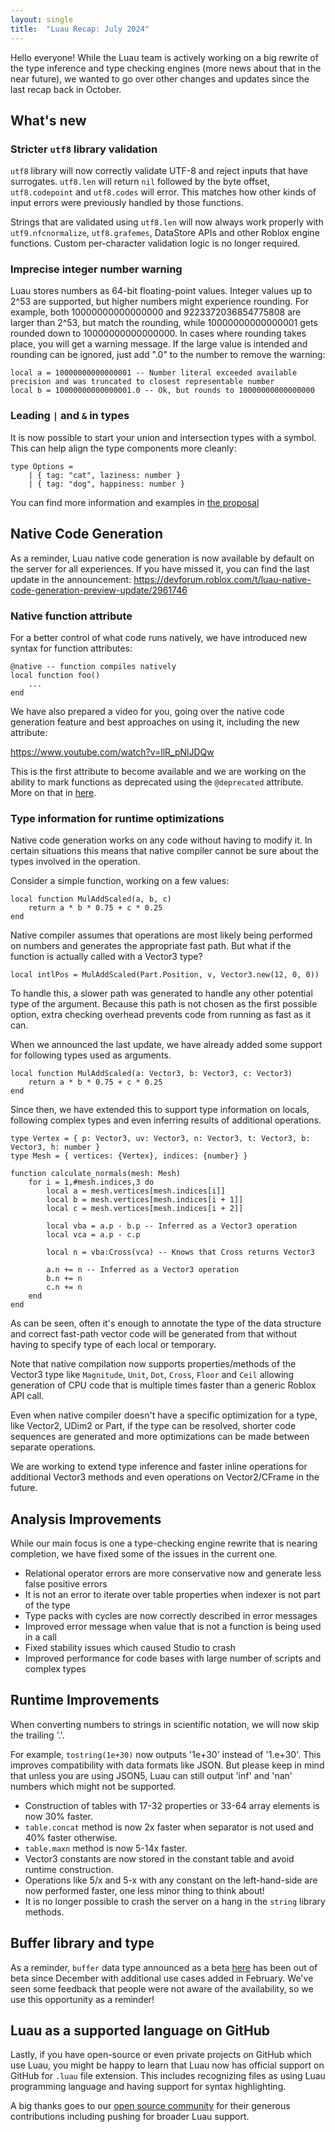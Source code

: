 ```yaml
---
layout: single
title:  "Luau Recap: July 2024"
---
```


Hello everyone!
While the Luau team is actively working on a big rewrite of the type inference and type checking engines (more news about that in the near future), we wanted to go over other changes and updates since the last recap back in October.

## What's new

### Stricter `utf8` library validation

`utf8` library will now correctly validate UTF-8 and reject inputs that have surrogates.
`utf8.len` will return `nil` followed by the byte offset, `utf8.codepoint` and `utf8.codes` will error.
This matches how other kinds of input errors were previously handled by those functions.

Strings that are validated using `utf8.len` will now always work properly with `utf9.nfcnormalize`, `utf8.grafemes`, DataStore APIs and other Roblox engine functions. Custom per-character validation logic is no longer required.

### Imprecise integer number warning

Luau stores numbers as 64-bit floating-point values. Integer values up to 2^53 are supported, but higher numbers might experience rounding.
For example, both 10000000000000000 and 9223372036854775808 are larger than 2^53, but match the rounding, while 10000000000000001 gets rounded down to 10000000000000000.
In cases where rounding takes place, you will get a warning message.
If the large value is intended and rounding can be ignored, just add ".0" to the number to remove the warning:

```luau
local a = 10000000000000001 -- Number literal exceeded available precision and was truncated to closest representable number
local b = 10000000000000001.0 -- Ok, but rounds to 10000000000000000
```

### Leading `|` and `&` in types

It is now possible to start your union and intersection types with a symbol. This can help align the type components more cleanly:

```luau
type Options =
    | { tag: "cat", laziness: number }
    | { tag: "dog", happiness: number }
```

You can find more information and examples in [the proposal](https://github.com/luau-lang/rfcs/blob/leading-bar-ampersand/docs/syntax-leading-bar-and-ampersand.md)

## Native Code Generation

As a reminder, Luau native code generation is now available by default on the server for all experiences.
If you have missed it, you can find the last update in the announcement: https://devforum.roblox.com/t/luau-native-code-generation-preview-update/2961746

### Native function attribute

For a better control of what code runs natively, we have introduced new syntax for function attributes:

```luau
@native -- function compiles natively
local function foo()
    ...
end
```

We have also prepared a video for you, going over the native code generation feature and best approaches on using it, including the new attribute:

https://www.youtube.com/watch?v=llR_pNlJDQw

This is the first attribute to become available and we are working on the ability to mark functions as deprecated using the `@deprecated` attribute. More on that in [here](https://github.com/luau-lang/rfcs/blob/2335ab6db9353223fad0065294d15fdcd127c4ea/docs/syntax-attribute-functions-deprecated.md).

### Type information for runtime optimizations

Native code generation works on any code without having to modify it.
In certain situations this means that native compiler cannot be sure about the types involved in the operation.

Consider a simple function, working on a few values:

```luau
local function MulAddScaled(a, b, c)
    return a * b * 0.75 + c * 0.25
end
```

Native compiler assumes that operations are most likely being performed on numbers and generates the appropriate fast path.
But what if the function is actually called with a Vector3 type?

```luau
local intlPos = MulAddScaled(Part.Position, v, Vector3.new(12, 0, 0))
```

To handle this, a slower path was generated to handle any other potential type of the argument. Because this path is not chosen as the first possible option, extra checking overhead prevents code from running as fast as it can.

When we announced the last update, we have already added some support for following types used as arguments.

```luau
local function MulAddScaled(a: Vector3, b: Vector3, c: Vector3)
    return a * b * 0.75 + c * 0.25
end
```

Since then, we have extended this to support type information on locals, following complex types and even inferring results of additional operations.

```luau
type Vertex = { p: Vector3, uv: Vector3, n: Vector3, t: Vector3, b: Vector3, h: number }
type Mesh = { vertices: {Vertex}, indices: {number} }

function calculate_normals(mesh: Mesh)
    for i = 1,#mesh.indices,3 do
        local a = mesh.vertices[mesh.indices[i]]
        local b = mesh.vertices[mesh.indices[i + 1]]
        local c = mesh.vertices[mesh.indices[i + 2]]
        
        local vba = a.p - b.p -- Inferred as a Vector3 operation
        local vca = a.p - c.p

        local n = vba:Cross(vca) -- Knows that Cross returns Vector3
        
        a.n += n -- Inferred as a Vector3 operation
        b.n += n
        c.n += n
    end
end
```

As can be seen, often it's enough to annotate the type of the data structure and correct fast-path vector code will be generated from that without having to specify type of each local or temporary.

Note that native compilation now supports properties/methods of the Vector3 type like `Magnitude`, `Unit`, `Dot`, `Cross`, `Floor` and `Ceil` allowing generation of CPU code that is multiple times faster than a generic Roblox API call.

Even when native compiler doesn't have a specific optimization for a type, like Vector2, UDim2 or Part, if the type can be resolved, shorter code sequences are generated and more optimizations can be made between separate operations.

We are working to extend type inference and faster inline operations for additional Vector3 methods and even operations on Vector2/CFrame in the future.

## Analysis Improvements

While our main focus is one a type-checking engine rewrite that is nearing completion, we have fixed some of the issues in the current one.

* Relational operator errors are more conservative now and generate less false positive errors
* It is not an error to iterate over table properties when indexer is not part of the type
* Type packs with cycles are now correctly described in error messages
* Improved error message when value that is not a function is being used in a call
* Fixed stability issues which caused Studio to crash
* Improved performance for code bases with large number of scripts and complex types

## Runtime Improvements

When converting numbers to strings in scientific notation, we will now skip the trailing '.'.

For example, `tostring(1e+30)` now outputs '1e+30' instead of '1.e+30'. This improves compatibility with data formats like JSON. But please keep in mind that unless you are using JSON5, Luau can still output 'inf' and 'nan' numbers which might not be supported.

* Construction of tables with 17-32 properties or 33-64 array elements is now 30% faster.
* `table.concat` method is now 2x faster when separator is not used and 40% faster otherwise.
* `table.maxn` method is now 5-14x faster.
* Vector3 constants are now stored in the constant table and avoid runtime construction.
* Operations like 5/x and 5-x with any constant on the left-hand-side are now performed faster, one less minor thing to think about!
* It is no longer possible to crash the server on a hang in the `string` library methods.

## Buffer library and type

As a reminder, `buffer` data type announced as a beta [here](https://devforum.roblox.com/t/introducing-luau-buffer-type-beta/2724894) has been out of beta since December with additional use cases added in February.
We've seen some feedback that people were not aware of the availability, so we use this opportunity as a reminder!

## Luau as a supported language on GitHub

Lastly, if you have open-source or even private projects on GitHub which use Luau, you might be happy to learn that Luau now has official support on GitHub for `.luau` file extension.
This includes recognizing files as using Luau programming language and having support for syntax highlighting.

A big thanks goes to our [open source community](https://github.com/luau-lang/luau) for their generous contributions including pushing for broader Luau support.
